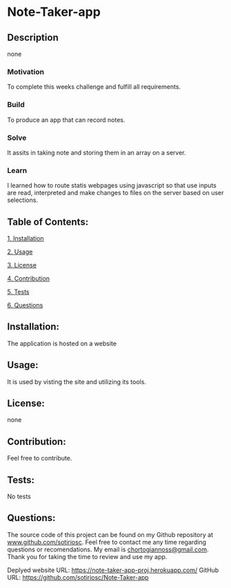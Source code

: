 # Note-Taker-app 

## Description

none

### Motivation

To complete this weeks challenge and fulfill all requirements. 

### Build

To produce an app that can record notes.

### Solve

It assits in taking note and storing them in an array on a server. 

### Learn

I learned how to route statis webpages using javascript so that use inputs are read, interpreted and make changes to files on the server based on user selections.

## Table of Contents:

[1. Installation](#Installation)

[2. Usage](#Usage)

[3. License](#License)

[4. Contribution](#Contribution)

[5. Tests](#Tests)

[6. Questions](#Questions)
        
## Installation:

The application is hosted on a website

## Usage:

It is used by visting the site and utilizing its tools.

## License:


none

## Contribution:

Feel free to contribute.

## Tests:

No tests

## Questions:

The source code of this project can be found on my Github repository at www.github.com/sotiriosc. Feel free to contact 
me any time regarding questions or recomendations. My email is chortogiannoss@gmail.com. Thank you for taking the time to review and use my app. 

Deplyed website URL: https://note-taker-app-proj.herokuapp.com/
GitHub URL: https://github.com/sotiriosc/Note-Taker-app

         
    
        